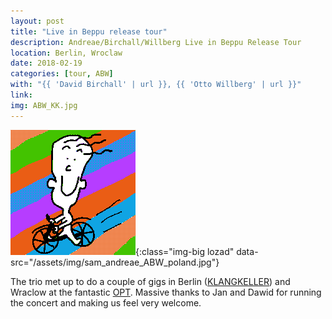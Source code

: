 ```yaml
---
layout: post
title: "Live in Beppu release tour"
description: Andreae/Birchall/Willberg Live in Beppu Release Tour
location: Berlin, Wroclaw
date: 2018-02-19
categories: [tour, ABW]
with: "{{ 'David Birchall' | url }}, {{ 'Otto Willberg' | url }}"
link:
img: ABW_KK.jpg
---
```


![klangkeller summer festival](/assets/img/happytom.png){:class="img-big lozad" data-src="/assets/img/sam_andreae_ABW_poland.jpg"}

The trio met up to do a couple of gigs in Berlin ([KLANGKELLER](http://www.klangkeller.net)) and Wraclow at the fantastic [OPT](https://opt-art.net/wydarzenia-muzyczne/sam-andreae-david-birchall-otto-willberg/). Massive thanks to Jan and Dawid for running the concert and making us feel very welcome.